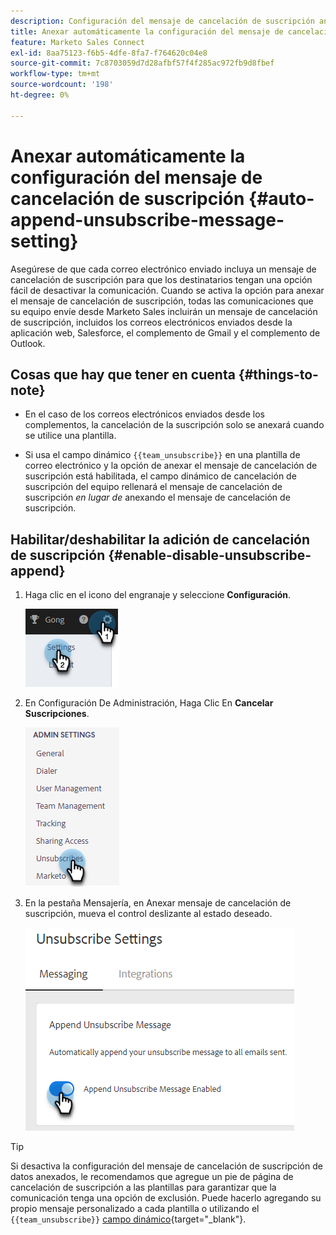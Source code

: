 ```yaml
---
description: Configuración del mensaje de cancelación de suscripción anexada automáticamente - Documentos de Marketo - Documentación del producto
title: Anexar automáticamente la configuración del mensaje de cancelación de suscripción
feature: Marketo Sales Connect
exl-id: 8aa75123-f6b5-4dfe-8fa7-f764620c04e8
source-git-commit: 7c8703059d7d28afbf57f4f285ac972fb9d8fbef
workflow-type: tm+mt
source-wordcount: '198'
ht-degree: 0%

---
```


# Anexar automáticamente la configuración del mensaje de cancelación de suscripción {#auto-append-unsubscribe-message-setting}

Asegúrese de que cada correo electrónico enviado incluya un mensaje de cancelación de suscripción para que los destinatarios tengan una opción fácil de desactivar la comunicación. Cuando se activa la opción para anexar el mensaje de cancelación de suscripción, todas las comunicaciones que su equipo envíe desde Marketo Sales incluirán un mensaje de cancelación de suscripción, incluidos los correos electrónicos enviados desde la aplicación web, Salesforce, el complemento de Gmail y el complemento de Outlook.

## Cosas que hay que tener en cuenta {#things-to-note}

* En el caso de los correos electrónicos enviados desde los complementos, la cancelación de la suscripción solo se anexará cuando se utilice una plantilla.

* Si usa el campo dinámico `{{team_unsubscribe}}` en una plantilla de correo electrónico y la opción de anexar el mensaje de cancelación de suscripción está habilitada, el campo dinámico de cancelación de suscripción del equipo rellenará el mensaje de cancelación de suscripción _en lugar de_ anexando el mensaje de cancelación de suscripción.

## Habilitar/deshabilitar la adición de cancelación de suscripción {#enable-disable-unsubscribe-append}

1. Haga clic en el icono del engranaje y seleccione **Configuración**.

   ![](assets/auto-append-unsubscribe-message-setting-1.png)

1. En Configuración De Administración, Haga Clic En **Cancelar Suscripciones**.

   ![](assets/auto-append-unsubscribe-message-setting-2.png)

1. En la pestaña Mensajería, en Anexar mensaje de cancelación de suscripción, mueva el control deslizante al estado deseado.

   ![](assets/auto-append-unsubscribe-message-setting-3.png)

>[!TIP]
>
>Si desactiva la configuración del mensaje de cancelación de suscripción de datos anexados, le recomendamos que agregue un pie de página de cancelación de suscripción a las plantillas para garantizar que la comunicación tenga una opción de exclusión. Puede hacerlo agregando su propio mensaje personalizado a cada plantilla o utilizando el `{{team_unsubscribe}}` [campo dinámico](/help/marketo/product-docs/marketo-sales-connect/templates/dynamic-fields/dynamic-fields-glossary.md){target="_blank"}.
